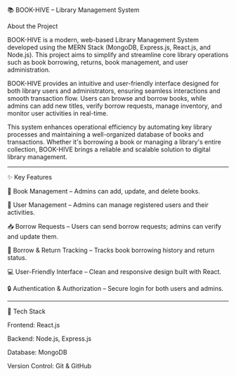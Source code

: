 📚 BOOK-HIVE – Library Management System

About the Project

BOOK-HIVE is a modern, web-based Library Management System developed using the MERN Stack (MongoDB, Express.js, React.js, and Node.js). This project aims to simplify and streamline core library operations such as book borrowing, returns, book management, and user administration.

BOOK-HIVE provides an intuitive and user-friendly interface designed for both library users and administrators, ensuring seamless interactions and smooth transaction flow. Users can browse and borrow books, while admins can add new titles, verify borrow requests, manage inventory, and monitor user activities in real-time.

This system enhances operational efficiency by automating key library processes and maintaining a well-organized database of books and transactions. Whether it's borrowing a book or managing a library's entire collection, BOOK-HIVE brings a reliable and scalable solution to digital library management.

--------------------------------------------------------------------------------------------------------------------------------------------------------------------------------------------------------------------
✨ Key Features

📖 Book Management – Admins can add, update, and delete books.

👥 User Management – Admins can manage registered users and their activities.

📥 Borrow Requests – Users can send borrow requests; admins can verify and update them.

🔄 Borrow & Return Tracking – Tracks book borrowing history and return status.

💻 User-Friendly Interface – Clean and responsive design built with React.

🔒 Authentication & Authorization – Secure login for both users and admins.

---------------------------------------------------------------------------------------------------------------------------------------------------------------------------------------------------------------------
🔧 Tech Stack

Frontend: React.js

Backend: Node.js, Express.js

Database: MongoDB

Version Control: Git & GitHub

